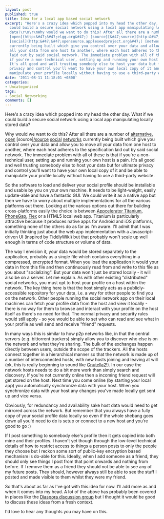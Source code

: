 ```yaml
---
layout: post
published: true
title: Idea for a local app based social network
excerpt: "Here's a crazy idea which popped into my head the other day. What if we
  could build a secure social network using a local app manipulating locally stored
  data?\r\n\r\nWhy would we want to do this? After all there are a number of [alternative](https:&#47;&#47;github.com&#47;diaspora&#47;diaspora),
  [open](http:&#47;&#47;elgg.org&#47;) [source][&#47;source](http:&#47;&#47;buddycloud.com&#47;)
  [social](http:&#47;&#47;opensource.appleseedproject.org&#47;) [networks](http:&#47;&#47;movim.eu&#47;)
  currently being built which give you control over your data and allow you to move
  all your data from one host to another, where each host adheres to the specification
  laid out by said social network. The immediate problem with all of these is that
  if you're a non-technical user, setting up and running your own host is a pain.
  It's all good and well trusting somebody else to host your data but for ultimate
  privacy and control you'll want to have your own local copy of it and be able to
  manipulate your profile locally without having to use a third-party website.\r\n"
date: '2011-08-11 11:18:01 +0800'
categories:
- Uncategorized
tags:
- Social Networking
comments: []
---
```

Here's a crazy idea which popped into my head the other day. What if we could build a secure social network using a local app manipulating locally stored data?

Why would we want to do this? After all there are a number of [alternative](https://github.com/diaspora/diaspora), [open](http://elgg.org/) [source][/source](http://buddycloud.com/) [social](http://opensource.appleseedproject.org/) [networks](http://movim.eu/) currently being built which give you control over your data and allow you to move all your data from one host to another, where each host adheres to the specification laid out by said social network. The immediate problem with all of these is that if you're a non-technical user, setting up and running your own host is a pain. It's all good and well trusting somebody else to host your data but for ultimate privacy and control you'll want to have your own local copy of it and be able to manipulate your profile locally without having to use a third-party website.

So the software to load and deliver your social profile should be installable and usable by you on your own machine. It needs to be light-weight, easily update-able and have a fantastic GUI. We could write it as a native app but then we have to worry about multiple implementations for all the various platforms out there. Looking at the various options out there for building cross-platforms easily the choice is between [Appcelerator Titanium](http://www.appcelerator.com/products/titanium-cross-platform-application-development/), [PhoneGap](http://www.phonegap.com/), [Flex](http://www.adobe.com/products/flex/) or a HTML5 local web app. Titanium is particularly attractive because it produces native apps for Android and iOS platforms, something none of the others do as far as I'm aware. I'll admit that I was initially thinking just about the web app implementation with a Javascript-driven UI (inspired by [TiddlyWiki](http://www.tiddlywiki.com/)) but that probably won't scale up well enough in terms of code structure or volume of data.

The way I envision it, your data would be stored separately to the application, probably as a single file which contains everything in a compressed, encrypted format. When you load the application it would your data in from this file and then continuously read from and write to this file as you about "socializing". But your data won't just be stored locally - it will also be on a server. Let me explain. As with other existing "distributed" social networks, you must opt to host your profile on a host within the network. The key thing here is that the host simply acts as a publicly-accessible repository for your data, i.e. a way for other people to find you on the network. Other people running the social network app on their local machines can fetch your profile data from the host and view it locally - there is no way for them to browse and interact with your profile on the host itself as there's no need for that. The normal privacy and security rules would still apply - so you would be able to set who can read and see what in your profile as well send and receive "friend" requests.

In many ways this is similar to how p2p networks like, in that the central servers (e.g. bittorrent trackers) simply allow you to discover who else is on the network and what they're sharing. The bulk of the exchanges happen directly between users, outside the scope of the trackers. All the hosts connect together in a hierarchical manner so that the network is made up of a number of interconnected hosts, with new hosts joining and leaving at will (ok, this is really beginning to sound like [Gnutella2](http://en.wikipedia.org/wiki/Gnutella2)!). In our case the network hosts needs to do a bit more work than simply search and discovery. If you're not currently online then a incoming friend request will get stored on the host. Next time you come online (by starting your local app) you automatically synchronize data with your host. When you synchronize data with your host any changes you've made locally get sent up and vice versa.

Obviously, for redundancy and availability sake host data would need to get mirrored across the network. But remember that you always have a fully copy of your social profile data locally so even if the whole shebang goes down all you'd need to do is setup or connect to a new host and you're good to go :)

If I post something to somebody else's profile then it gets copied into both mine and their profiles. I haven't yet though through the low-level technical details of how to restrict access to things a person posts to only the people they choose but I reckon some sort of public-key encryption based mechanism is do-able for this. Ideally, when I add someone as a friend, they should only see things I post from that point onwards and nothing from before. If I remove them as a friend they should not be able to see any of my future posts. They should, however always still be able to see the stuff I posted and made visible to them whilst they were my friend.

So that's about as far as I've got with this idea for now. I'll add more as and when it comes into my head. A lot of the above has probably been covered in places like the [Diaspora discussion group](http://groups.google.com/group/diaspora-discuss?pli=1) but I thought it would be good to discuss these ideas from a fresh context.

I'd love to hear any thoughts you may have on this.
